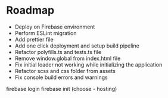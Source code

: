# Roadmap

- Deploy on Firebase environment
- Perform ESLint migration
- Add prettier file
- Add one click deployment and setup build pipeline
- Refactor polyfills.ts and tests.ts file
- Remove window.global from index.html file
- Fix initial loader not working while initializing the application
- Refactor scss and css folder from assets
- Fix console build errors and warnings

firebase login
firebase init (choose - hosting)
